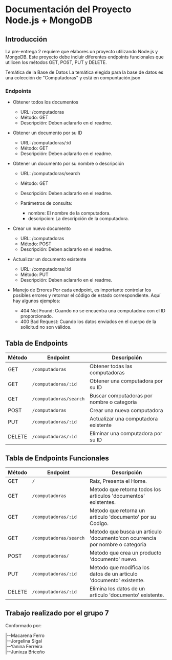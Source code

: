# Documentación del Proyecto Node.js + MongoDB

## Introducción

La pre-entrega 2 requiere que elabores un proyecto utilizando Node.js y MongoDB. Este proyecto debe incluir diferentes endpoints funcionales que utilicen los métodos GET, POST, PUT y DELETE. 

Temática de la Base de Datos
La temática elegida para la base de datos es una colección de "Computadoras" y está en compuntación.json

### Endpoints 

- Obtener todos los documentos
    - URL: /computadoras
    - Método: GET
    - Descripción: Deben aclararlo en el readme.

- Obtener un documento por su ID
    - URL: /computadoras/:id
    - Método: GET
    - Descripción: Deben aclararlo en el readme.


- Obtener un documento por su nombre o descripción
    - URL: /computadoras/search
    - Método: GET
    - Descripción: Deben aclararlo en el readme.

    - Parámetros de consulta:
        - nombre: El nombre de la computadora.
        - descripcion: La descripción de la computadora.

- Crear un nuevo documento
    - URL: /computadoras
    - Método: POST
    - Descripción: Deben aclararlo en el readme.


- Actualizar un documento existente
    - URL: /computadoras/:id
    - Método: PUT
    - Descripción: Deben aclararlo en el readme.


- Manejo de Errores
Por cada endpoint, es importante controlar los posibles errores y retornar el código de estado correspondiente. Aquí hay algunos ejemplos:

    - 404 Not Found: Cuando no se encuentra una computadora con el ID proporcionado.
    - 400 Bad Request: Cuando los datos enviados en el cuerpo de la solicitud no son válidos.

## Tabla de Endpoints

| Método | Endpoint               | Descripción                                      |  
|--------|------------------------|--------------------------------------------------|  
| GET    | `/computadoras`        | Obtener todas las computadoras                   |  
| GET    | `/computadoras/:id`    | Obtener una computadora por su ID                |  
| GET    | `/computadoras/search` | Buscar computadoras por nombre o categoria       |  
| POST   | `/computadoras`        | Crear una nueva computadora                      |  
| PUT    | `/computadoras/:id`    | Actualizar una computadora existente             |  
| DELETE | `/computadoras/:id`    | Eliminar una computadora por su ID               |  

## Tabla de Endpoints Funcionales  

| Método | Endpoint               | Descripción                                                                   |  
|--------|------------------------|-------------------------------------------------------------------------------|  
| GET    | `/`                    | Raiz, Presenta el Home.                                                       |  
| GET    | `/computadoras`        | Metodo que retorna todos los articulos 'documentos' existentes.               |  
| GET    | `/computadoras/:id`    | Metodo que retorna un articulo 'documento' por su Codigo.                     |  
| GET    | `/computadoras/search` | Metodo que busca un articulo 'documento'con ocurrencia por nombre o categoria |  
| POST   | `/computadoras/`       | Metodo que crea un producto 'documento' nuevo.                                |  
| PUT    | `/computadoras/:id`    | Metodo que modifica los datos de un articulo 'documento' existente.           |  
| DELETE | `/computadoras/:id`    | Elimina los datos de un articulo 'documento' existente.                       |  

## Trabajo realizado por el grupo 7
Conformado por:  

|--Macarena Ferro  
|--Jorgelina Sigal  
|--Yanina Ferreira  
|--Junixza Briceño  
